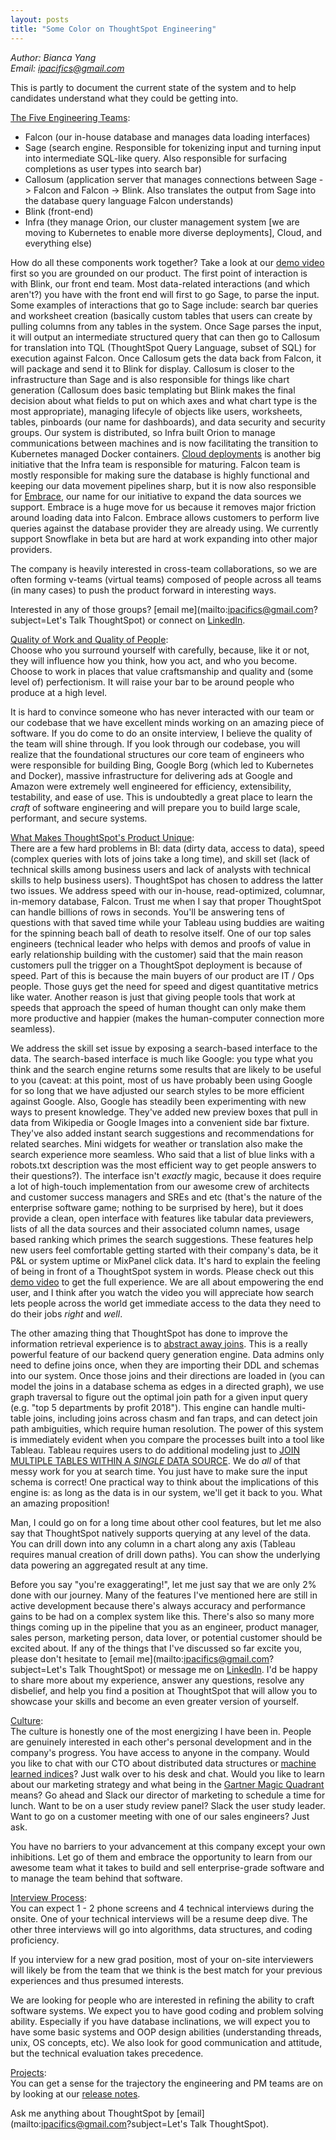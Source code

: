 ```yaml
---
layout: posts
title: "Some Color on ThoughtSpot Engineering"
---
```

*Author: Bianca Yang*<br>
*Email: <a href="mailto:ipacifics@gmail.com?subject=Hello from the XDRT Blog">ipacifics@gmail.com</a>*<br>

This is partly to document the current state of the system and to help candidates understand what they could be
getting into.

<u>The Five Engineering Teams</u>:<br>
* Falcon (our in-house database and manages data loading interfaces)
* Sage (search engine. Responsible for tokenizing input and turning input into intermediate SQL-like query. Also responsible for surfacing
completions as user types into search bar)
* Callosum (application server that manages connections between Sage -> Falcon and Falcon -> Blink. Also translates the output from Sage into
the database query language Falcon understands)
* Blink (front-end)
* Infra (they manage Orion, our cluster management system [we are moving to Kubernetes to enable more diverse deployments], Cloud, and everything
else)

How do all these components work together? Take a look at our [demo video](https://www.thoughtspot.com/product) first so you are grounded on our product.
The first point of interaction is with Blink, our front end team. Most data-related interactions (and which aren't?) you have with the front end will
first to go Sage, to parse the input. Some examples of interactions that go to Sage include: search bar queries and worksheet creation (basically custom
tables that users can create by pulling columns from any tables in the system. Once Sage parses the input, it will output an intermediate structured query
that can then go to Callosum for translation into TQL (ThoughtSpot Query Language, subset of SQL) for execution against Falcon. Once Callosum gets the
data back from Falcon, it will package and send it to Blink for display. Callosum is closer to the infrastructure than Sage and is also responsible for
things like chart generation (Callosum does basic templating but Blink makes the final decision about what fields to put on which axes and what chart type
is the most appropriate), managing lifecyle of objects like users, worksheets, tables, pinboards (our name for dashboards),
and data security and security groups. Our system is distributed, so Infra built Orion to manage communications between machines and is now facilitating
the transition to Kubernetes managed Docker containers. [Cloud deployments](https://docs.thoughtspot.com/latest/appliance/cloud.html) is another big
initiative that the Infra team is responsible for maturing. Falcon team is mostly responsible for making sure the database is highly functional and
keeping our data movement pipelines sharp, but it is now also responsible for [Embrace](https://docs.thoughtspot.com/5.3/data-integrate/embrace/embrace-intro.html),
our name for our initiative to expand the data sources we support. Embrace is a huge move for us because it removes major friction around loading data into
Falcon. Embrace allows customers to perform live queries against the database provider they are already using. We currently support Snowflake in beta but are
hard at work expanding into other major providers.

The company is heavily interested in cross-team collaborations, so we are often forming v-teams (virtual teams) composed of people across all teams (in many cases)
to push the product forward in interesting ways.

Interested in any of those groups? [email me](mailto:ipacifics@gmail.com?subject=Let's Talk ThoughtSpot) or connect on [LinkedIn](http://linkedin.com/in/yangbianca/).

<u>Quality of Work and Quality of People</u>:<br>
Choose who you surround yourself with carefully, because, like it or not, they will influence how you think, how you act, and who you
become. Choose to work in places that value craftsmanship and quality and (some level of) perfectionism. It will raise your bar to be around
people who produce at a high level.

It is hard to convince someone who has never interacted with our team or our codebase that we have excellent minds working on an amazing
piece of software. If you do come to do an onsite interview, I believe the quality of the team will shine through. If you look through our
codebase, you will realize that the foundational structures our core team of engineers who were responsible for building Bing, Google Borg
(which led to Kubernetes and Docker), massive infrastructure for delivering ads at Google and Amazon were extremely well engineered for
efficiency, extensibility, testability, and ease of use. This is undoubtedly a great place to learn the *craft* of software engineering and
will prepare you to build large scale, performant, and secure systems.

<u>What Makes ThoughtSpot's Product Unique</u>:<br>
There are a few hard problems in BI: data (dirty data, access to data), speed (complex queries with lots of joins take a long time), and skill set
(lack of technical skills among business users and lack of analysts with technical skills to help business users). ThoughtSpot has chosen to address
the latter two issues. We address speed with our in-house, read-optimized, columnar, in-memory database, Falcon. Trust me when I say that proper
ThoughtSpot can handle billions of rows in seconds. You'll be answering tens of questions with that saved time while your Tableau using buddies are
waiting for the spinning beach ball of death to resolve itself. One of our top sales engineers
(technical leader who helps with demos and proofs of value in early relationship building with the customer) said that the main reason customers pull
the trigger on a ThoughtSpot deployment is because of speed. Part of this is because the main buyers of our product are IT / Ops people. Those guys
get the need for speed and digest quantitative metrics like water. Another reason is just that giving people tools that work at speeds that approach
the speed of human thought can only make them more productive and happier (makes the human-computer connection more seamless).

We address the skill set
issue by exposing a search-based interface to the data. The search-based interface is much like Google: you type what you think and the search engine
returns some results that are likely to be useful to you (caveat: at this point, most of us have probably been using Google for so long that we have adjusted
our search styles to be more efficient against Google. Also, Google has steadily been experimenting with new ways to present knowledge. They've added
new preview boxes that pull in data from Wikipedia or Google Images into a convenient side bar fixture. They've also added instant search suggestions and
recommendations for related searches. Mini widgets for weather or translation also make the search experience more seamless. Who said that a list of blue
links with a robots.txt description was the most efficient way to get people answers to their questions?). The interface isn't *exactly* magic, because
it does require a lot of high-touch implementation from our awesome crew of architects and customer success managers and SREs and etc (that's the nature of
the enterprise software game; nothing to be surprised by here), but it does provide a clean, open interface with features like tabular data previewers,
lists of all the data sources and their associated column names, usage based ranking which primes the search suggestions. These features help new
users feel comfortable getting started with their company's data, be it P&L or system uptime or MixPanel click data. It's hard to explain the feeling of
being in front of a ThoughtSpot system in words. Please check out this [demo video](https://www.thoughtspot.com/product) to get the full experience.
We are all about empowering the end user, and I think after you watch the video you will appreciate how search lets people across the world get immediate
access to the data they need to do their jobs *right* and *well*.

The other amazing thing that
ThoughtSpot has done to improve the information retrieval experience is to
[abstract away joins](https://patents.google.com/patent/US20190303405A1/en?assignee=thoughtspot&oq=thoughtspot).
This is a really powerful feature of our backend query generation engine. Data admins only need to define joins once, when they are importing their DDL
and schemas into our system. Once those joins and their directions are loaded in (you can model the joins in a database schema as edges in a
directed graph), we use graph traversal to figure out the optimal join path for a given input query (e.g. "top 5 departments by profit 2018"). This engine
can handle multi-table joins, including joins across chasm and fan traps, and can detect join path ambiguities, which require human resolution. The power of
this system is immediately evident when you compare the processes built into a tool like Tableau. Tableau requires users to do additional modeling just to
[JOIN MULTIPLE TABLES WITHIN A *SINGLE* DATA SOURCE](https://www.reddit.com/r/tableau/comments/bhtb0n/heres_how_to_join_multiple_fact_tables_within_a/). We do
*all* of that messy work for you at search time. You just have to make sure the input schema is correct! One practical way to think about the implications of this
engine is: as long as the data is in our system, we'll get it back to you. What an amazing proposition!

Man, I could go on for a long time about other cool features, but let me also say that ThoughtSpot natively supports querying at any level of the data. You can
drill down into any column in a chart along any axis (Tableau requires manual creation of drill down paths). You can show the underlying data powering an
aggregated result at any time.

Before you say "you're exaggerating!", let me just say that we are only 2% done with our journey. Many of the features I've mentioned here are still in active
development because there's always accuracy and performance gains to be had on a complex system like this. There's also so many more things coming up in the pipeline
that you as an engineer, product manager, sales person, marketing person, data lover, or potential customer should be excited about. If any of the things that I've
discussed so far excite you, please don't hesitate to [email me](mailto:ipacifics@gmail.com?subject=Let's Talk ThoughtSpot) or message me on
[LinkedIn](http://linkedin.com/in/yangbianca/). I'd be happy to share more about my experience, answer any questions,
resolve any disbelief, and help you find a position at ThoughtSpot that will allow you to showcase your skills and become an even greater version of yourself.

<u>Culture</u>:<br>
The culture is honestly one of the most energizing I have been in. People are genuinely interested in each other's personal development
and in the company's progress. You have access to anyone in the company. Would you like to chat with our CTO about distributed data structures
or [machine learned indices](https://arxiv.org/abs/1712.01208)? Just walk over to his desk and chat. Would you like to learn about our marketing
strategy and what being in the [Gartner Magic Quadrant](https://www.thoughtspot.com/press-releases/thoughtspot-named-a-leader-in-the-gartner-2019-magic-quadrant-for-analytics-and-business-intelligence-platforms) means? Go ahead and Slack our director of marketing to schedule a time for
lunch. Want to be on a user study review panel? Slack the user study leader. Want to go on a customer meeting with one of our sales engineers?
Just ask.

You have no barriers to your advancement at this company except your own inhibitions. Let go of them and embrace the opportunity to learn from
our awesome team what it takes to build and sell enterprise-grade software and to manage the team behind that software.

<u>Interview Process</u>:<br>
You can expect 1 - 2 phone screens and 4 technical interviews during the onsite. One of your technical interviews will be a resume
deep dive. The other three interviews will go into algorithms, data structures, and coding proficiency.

If you interview for a new grad position, most of your on-site interviewers will likely be from the team that we think
is the best match for your previous experiences and thus presumed interests.

We are looking for people who are interested in refining the ability to craft software systems. We expect you to have good
coding and problem solving ability. Especially if you have database inclinations, we will expect you to have some basic systems
and OOP design abilities (understanding threads, unix, OS concepts, etc). We also look for good communication and attitude, but
the technical evaluation takes precedence.

<u>Projects</u>:<br>
You can get a sense for the trajectory the engineering and PM teams are on by looking at our
[release notes](https://docs.thoughtspot.com/6.0/release/notes.html).

Ask me anything about ThoughtSpot by [email](mailto:ipacifics@gmail.com?subject=Let's Talk ThoughtSpot).
